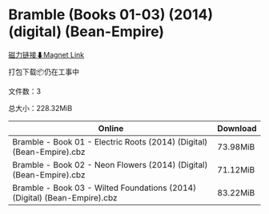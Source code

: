 # Bramble (Books 01-03) (2014) (digital) (Bean-Empire)

[磁力链接⬇Magnet Link](magnet:?xt=urn:btih:588c3c0c9426e03347577ccc25fd4ff8c7379d63&dn=Bramble%20%28Books%2001-03%29%20%282014%29%20%28digital%29%20%28Bean-Empire%29)

打包下载📦仍在工事中

文件数：3

总大小：228.32MiB

Online | Download
--- | ---
Bramble - Book 01 - Electric Roots (2014) (Digital) (Bean-Empire).cbz | 73.98MiB
Bramble - Book 02 - Neon Flowers (2014) (Digital) (Bean-Empire).cbz | 71.12MiB
Bramble - Book 03 - Wilted Foundations (2014) (Digital) (Bean-Empire).cbz | 83.22MiB